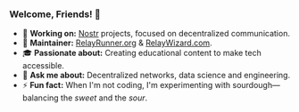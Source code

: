 ### Welcome, Friends! 👋

- 🔭 **Working on:** [Nostr](https://nostr.com/) projects, focused on decentralized communication.
- 🚀 **Maintainer:** [RelayRunner.org](https://relayrunner.org) & [RelayWizard.com](https://relaywizard.com).
- 🎓 **Passionate about:** Creating educational content to make tech accessible.
- 💬 **Ask me about:** Decentralized networks, data science and engineering.
- ⚡ **Fun fact:** When I'm not coding, I'm experimenting with sourdough—balancing the *sweet* and the *sour*.

<!--
**cristyalmonte/cristyalmonte** is a ✨ _special_ ✨ repository because its `README.md` (this file) appears on your GitHub profile.

Here are some ideas to get you started:

- 🔭 I’m currently working on ...
- 🌱 I’m currently learning ...
- 👯 I’m looking to collaborate on ...
- 🤔 I’m looking for help with ...
- 💬 Ask me about ...
- 📫 How to reach me: ...
- 😄 Pronouns: ...
- ⚡ Fun fact: ...
-->
